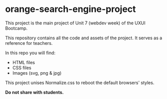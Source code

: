 # orange-search-engine-project

This project is the main project of Unit 7 (webdev week) of the UXUI Bootcamp.

This repository contains all the code and assets of the project.
It serves as a reference for teachers.

In this repo you will find:
- HTML files
- CSS files
- Images (svg, png & jpg)

This project unises Normalize.css to reboot the default browsers' styles.

**Do not share with students.**